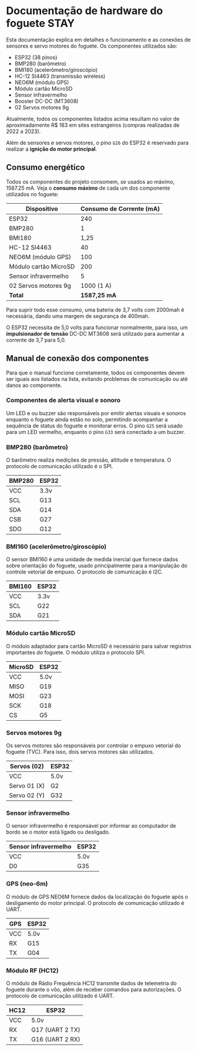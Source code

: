# Documentação de hardware do foguete STAY

Esta documentação explica em detalhes o funcionamento e as conexões de sensores e servo motores do foguete. Os componentes utilizados são:

- ESP32 (38 pinos)
- BMP280 (barômetro)
- BMI180 (acelerômetro/giroscópio)
- HC-12 SI4463 (transmissão wireless)
- NEO6M (módulo GPS)
- Módulo cartão MicroSD
- Sensor infravermelho
- Booster DC-DC (MT3608)
- 02 Servos motores 9g

Atualmente, todos os componentes listados acima resultam no valor de aproximadamente R$ 183 em sites estrangeiros (compras realizadas de 2022 a 2023).

Além de sensores e servos motores, o pino `G26` do ESP32 é reservado para realizar a **ignição do motor principal**.

## Consumo energético

Todos os componentes do projeto consomem, se usados ao máximo, 1587.25 mA. Veja o **consumo máximo** de cada um dos componente utilizados no foguete:

| Dispositivo               | Consumo de Corrente (mA) |
|---------------------------|--------------------------|
| ESP32                     | 240                      |
| BMP280                    | 1                        |
| BMI180                    | 1,25                     |
| HC-12 SI4463              | 40                       |
| NEO6M (módulo GPS)        | 100                      |
| Módulo cartão MicroSD     | 200                      |
| Sensor infravermelho      | 5                        |
| 02 Servos motores 9g      | 1000 (1 A)               |
| **Total**                 | **1587,25 mA**           |

Para suprir todo esse consumo, uma bateria de 3,7 volts com 2000mah é necessária, dando uma margem de segurança de 400mah.

O ESP32 necessita de 5,0 volts para funcionar normalmente, para isso, um **impulsionador de tensão** DC-DC MT3608 será utilizado para aumentar a corrente de 3,7 para 5,0.

## Manual de conexão dos componentes

Para que o manual funcione corretamente, todos os componentes devem ser iguais aos listados na lista, evitando problemas de comunicação ou até danos ao componente.

### Componentes de alerta visual e sonoro

Um LED e ou buzzer são responsáveis por emitir alertas visuais e sonoros enquanto o foguete ainda estão no solo, permitindo acompanhar a sequência de status do foguete e monitorar erros. O pino `G25` será usado para um LED vermelho, enquanto o pino `G33` será conectado a um buzzer.

### BMP280 (barômetro)

O barômetro realiza medições de pressão, altitude e temperatura. O protocolo de comunicação utilizado é o SPI.

| BMP280 | ESP32 |
|--------|-------|
| VCC    | 3.3v  |
| SCL    | G13   |
| SDA    | G14   |
| CSB    | G27   |
| SDO    | G12   |

### BMI160 (acelerômetro/giroscópio)

O sensor BMI160 é uma unidade de medida inercial que fornece dados sobre orientação do foguete, usado principalmente para a manipulação do controle vetorial de empuxo. O protocolo de comunicação é I2C.

| BMI160 | ESP32 |
|--------|-------|
| VCC    | 3.3v  |
| SCL    | G22   |
| SDA    | G21   |

### Módulo cartão MicroSD

O módulo adaptador para cartão MicroSD é necessário para salvar registros importantes do foguete. O módulo utiliza o protocolo SPI.

| MicroSD | ESP32 |
|---------|-------|
| VCC     | 5.0v  |
| MISO    | G19   |
| MOSI    | G23   |
| SCK     | G18   |
| CS      | G5    |

### Servos motores 9g

Os servos motores são responsáveis por controlar o empuxo vetorial do foguete (TVC). Para isso, dois servos motores são utilizados.

| Servos (02) | ESP32 |
|-------------|-------|
| VCC         | 5.0v  |
| Servo 01 (X)| G2    |
| Servo 02 (Y)| G32   |

### Sensor infravermelho

O sensor infravermelho é responsável por informar ao computador de bordo se o motor está ligado ou desligado.

| Sensor infravermelho | ESP32 |
|----------------------|-------|
| VCC                  | 5.0v  |
| D0                   | G35   |

### GPS (neo-6m)

O módulo de GPS NEO6M fornece dados da localização do foguete após o desligamento do motor principal. O protocolo de comunicação utilizado é UART.

| GPS     | ESP32 |
|---------|-------|
| VCC     | 5.0v  |
| RX      | G15   |
| TX      | G04   |

### Módulo RF (HC12)

O módulo de Rádio Frequência HC12 transmite dados de telemetria do foguete durante o vôo, além de receber comandos para autorizações. O protocolo de comunicação utilizado é UART.

| HC12    | ESP32           |
|---------|-----------------|
| VCC     | 5.0v            |
| RX      | G17 (UART 2 TX) |
| TX      | G16 (UART 2 RX) |